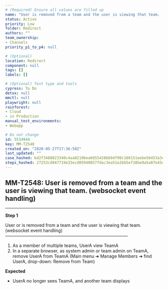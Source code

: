 ```yaml
---
# (Required) Ensure all values are filled up
name: "User is removed from a team and the user is viewing that team. (websocket event handling)"
status: Active
priority: Low
folder: Redirect
authors: ""
team_ownership: 
- Channels
priority_p1_to_p4: null

# (Optional)
location: Redirect
component: null
tags: []
labels: []

# (Optional) Test type and tools
cypress: To Do
detox: null
mmctl: null
playwright: null
rainforest: 
- Cloud
- in Production
manual_test_environments: 
- Webapp

# Do not change
id: 5534944
key: MM-T2548
created_on: "2020-05-27T17:36:58Z"
last_updated: ""
case_hashed: bd2f3488023340c4aa0210bea6655428b694f99c180151eebe56453a3ea1ad86750305a68400bc8dd5d3077e855651c5
steps_hashed: 27253cd947719e33ecd05940857fdac3ea51e2bb5ef38be9a5a07e45db00e29d9b6a7340cdc646eb04da4a576a73a8af
---
```


<!-- (Auto-generated) Based on frontmatter's "key" and "name" -->

## MM-T2548: User is removed from a team and the user is viewing that team. (websocket event handling)

---

**Step 1**

User or is removed from a team and the user is viewing that team. (websocket event handling)\
————————————————————————————

1. As a member of multiple teams, UserA view TeamA
2. In a separate browser, as system admin or team admin on TeamA, remove UserA from TeamA (Main menu ➜ Manage Members ➜ find UserA, drop-down: Remove from Team)

**Expected**

- UserA no longer sees TeamA, and another team displays
